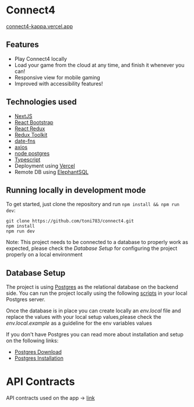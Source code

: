 # Connect4

[connect4-kappa.vercel.app](connect4-kappa.vercel.app)

## Features

- Play Connect4 locally
- Load your game from the cloud at any time, and finish it whenever you can!
- Responsive view for mobile gaming
- Improved with accessibility features!

## Technologies used

- [NextJS](https://nextjs.org/)
- [React Bootstrap](https://react-bootstrap.github.io/)
- [React Redux](https://react-redux.js.org/)
- [Redux Toolkit](https://redux-toolkit.js.org/)
- [date-fns](https://date-fns.org/)
- [axios](https://axios-http.com/docs/intro/)
- [node postgres](https://www.npmjs.com/package/pg)
- [Typescript](https://www.typescriptlang.org/)
- Deployment using [Vercel](https://vercel.com/)
- Remote DB using [ElephantSQL](https://www.elephantsql.com/)

## Running locally in development mode

To get started, just clone the repository and run `npm install && npm run dev`:

    git clone https://github.com/toni783/connect4.git
    npm install
    npm run dev

Note: This project needs to be connected to a database to properly work as expected, please check the _Database Setup_ for configuring the project properly on a local environment

## Database Setup

The project is using [Postgres](https://www.postgresql.org/about/) as the relational database on the backend side. You can run the project locally using the following [scripts](https://mega.nz/file/94l2zRLK#4A5cHGuWkLgDaxIOexSi2qupYVyYoOBQYqvHpz4jl6c) in your local Postgres server.

Once the database is in place you can create locally an _env.local_ file and replace the values with your local setup values,please check the _env.local.example_ as a guideline for the env variables values

If you don't have Postgres you can read more about installation and setup on the following links:

- [Postgres Download](https://www.postgresql.org/download/)
- [Postgres Installation](https://www.postgresql.org/docs/current/installation.html/)

# API Contracts

API contracts used on the app -> [link](https://www.postman.com/toni783/workspace/connect4/collection/1756029-2e1331d9-97b5-4730-8b94-6bdedbd7f277?action=share&creator=1756029)
